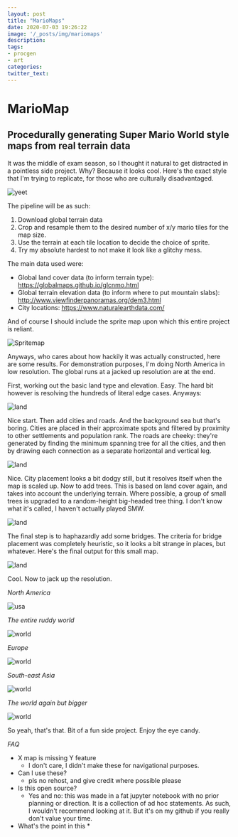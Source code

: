 ```yaml
---
layout: post
title: "MarioMaps"
date: 2020-07-03 19:26:22
image: '/_posts/img/mariomaps'
description:
tags:
- procgen
- art
categories:
twitter_text:
---
```



# MarioMap

## Procedurally generating Super Mario World style maps from real terrain data

It was the middle of exam season, so I thought it natural to get distracted in a pointless side project. Why? Because it looks cool. Here's the exact style that I'm trying to replicate, for those who are culturally disadvantaged.

![yeet](smw_overworld.png)

The pipeline will be as such:

1. Download global terrain data
2. Crop and resample them to the desired number of x/y mario tiles for the map size.
3. Use the terrain at each tile location to decide the choice of sprite.
4. Try my absolute hardest to not make it look like a glitchy mess.

The main data used were:

* Global land cover data (to inform terrain type): https://globalmaps.github.io/glcnmo.html
* Global terrain elevation data (to inform where to put mountain slabs): http://www.viewfinderpanoramas.org/dem3.html
* City locations: https://www.naturalearthdata.com/

And of course I should include the sprite map upon which this entire project is reliant.

![Spritemap](zanzio.png)

Anyways, who cares about how hackily it was actually constructed, here are some results. For demonstration purposes, I'm doing North America in low resolution. The global runs at a jacked up resolution are at the end.

First, working out the basic land type and elevation. Easy. The hard bit however is resolving the hundreds of literal edge cases. Anyways:

![land](land_cover.png)

Nice start. Then add cities and roads. And the background sea but that's boring. Cities are placed in their approximate spots and filtered by proximity to other settlements and population rank. The roads are cheeky: they're generated by finding the minimum spanning tree for all the cities, and then by drawing each connection as a separate horizontal and vertical leg.

![land](cities_roads.png)

Nice. City placement looks a bit dodgy still, but it resolves itself when the map is scaled up. Now to add trees. This is based on land cover again, and takes into account the underlying terrain. Where possible, a group of small trees is upgraded to a random-height big-headed tree thing. I don't know what it's called, I haven't actually played SMW.

![land](trees.png)

The final step is to haphazardly add some bridges. The criteria for bridge placement was completely heuristic, so it looks a bit strange in places, but whatever. Here's the final output for this small map.

![land](final.png)

Cool. Now to jack up the resolution.

_North America_

![usa](mariomap_images/usa.gif)

_The entire ruddy world_

![world](mariomap_images/world.gif)

 _Europe_

![world](mariomap_images/europe.gif)

_South-east Asia_

![world](mariomap_images/se_asia.gif)

_The world again but bigger_

![world](mariomap_images/mega_world.gif)

So yeah, that's that. Bit of a fun side project. Enjoy the eye candy.

*FAQ*

* X map is missing Y feature
  * I don't care, I didn't make these for navigational purposes.
* Can I use these?
  * pls no rehost, and give credit where possible please
* Is this open source?
  * Yes and no: this was made in a fat jupyter notebook with no prior planning or direction. It is a collection of ad hoc statements. As such, I wouldn't recommend looking at it. But it's on my github if you really don't value your time.
* What's the point in this
  *    

